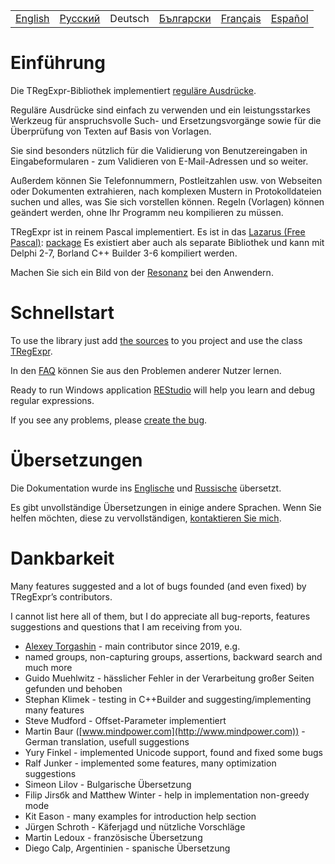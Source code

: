 <table>
  <tr>
    <td><a href="https://regex.sorokin.engineer/">English</a></td>
    <td><a href="https://regex.sorokin.engineer/ru/">Русский</a></td>
    <td>Deutsch</td>
    <td><a href="https://regex.sorokin.engineer/bg/">Български</a></td>
    <td><a href="https://regex.sorokin.engineer/fr/">Français</a></td>
    <td><a href="https://regex.sorokin.engineer/es/">Español</a></td>
  </tr>
</table>

# Einführung

Die TRegExpr-Bibliothek implementiert [reguläre Ausdrücke](regular_expressions.md).

Reguläre Ausdrücke sind einfach zu verwenden und ein leistungsstarkes Werkzeug für 
anspruchsvolle Such- und Ersetzungsvorgänge sowie für die Überprüfung von Texten auf
Basis von Vorlagen.

Sie sind besonders nützlich für die Validierung von Benutzereingaben in 
Eingabeformularen - zum Validieren von E-Mail-Adressen und so weiter.

Außerdem können Sie Telefonnummern, Postleitzahlen usw. von Webseiten oder Dokumenten 
extrahieren, nach komplexen Mustern in Protokolldateien suchen und alles, was Sie 
sich vorstellen können. Regeln (Vorlagen) können geändert werden, ohne Ihr Programm 
neu kompilieren zu müssen.

TRegExpr ist in reinem Pascal implementiert. 
Es ist in das [Lazarus (Free Pascal)](http://wiki.freepascal.org/Regexpr): 
[package](https://github.com/fpc/FPCSource/tree/main/packages/regexpr)
Es existiert aber auch als separate Bibliothek und kann mit Delphi 2-7, Borland C++ 
Builder 3-6 kompiliert werden.

Machen Sie sich ein Bild von der
[Resonanz](https://sorokin.engineer/posts/en/regexpstudio_site_is_lunched.html)
bei den Anwendern.

# Schnellstart

To use the library just add [the sources](https://github.com/andgineer/TRegExpr/blob/master/src/regexpr.pas)
to you project and use the class [TRegExpr](tregexpr.md).

In den [FAQ](faq.md) können Sie aus den Problemen anderer Nutzer
lernen.

Ready to run Windows application
[REStudio](https://github.com/andgineer/TRegExpr/releases/download/0.952b/restudio.zip)
will help you learn and debug regular expressions.

If you see any problems, please [create the bug](https://github.com/andgineer/TRegExpr/issues).

# Übersetzungen

Die Dokumentation wurde ins
[Englische](https://regex.sorokin.engineer/) und
[Russische](https://regexpr.sorokin.engineer/ru/) übersetzt.

Es gibt unvollständige Übersetzungen in einige andere Sprachen. 
Wenn Sie helfen möchten, diese zu vervollständigen,
[kontaktieren Sie mich](https://github.com/andgineer).

# Dankbarkeit

Many features suggested and a lot of bugs founded (and even fixed) by
TRegExpr’s contributors.

I cannot list here all of them, but I do appreciate all bug-reports,
features suggestions and questions that I am receiving from you.

- [Alexey Torgashin](https://github.com/Alexey-T) - main contributor since 2019, e.g. 
- named groups, non-capturing groups, assertions, backward search and much more
- Guido Muehlwitz - hässlicher Fehler in der Verarbeitung großer Seiten
  gefunden und behoben
- Stephan Klimek - testing in C++Builder and suggesting/implementing
  many features
- Steve Mudford - Offset-Parameter implementiert
- Martin Baur ([www.mindpower.com](http://www.mindpower.com)) -German
  translation, usefull suggestions
- Yury Finkel - implemented Unicode support, found and fixed some bugs
- Ralf Junker - implemented some features, many optimization suggestions
- Simeon Lilov - Bulgarische Übersetzung
- Filip Jirsбk and Matthew Winter - help in implementation non-greedy
  mode
- Kit Eason - many examples for introduction help section
- Jürgen Schroth - Käferjagd und nützliche Vorschläge
- Martin Ledoux - französische Übersetzung
- Diego Calp, Argentinien - spanische Übersetzung
